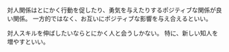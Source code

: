 対人関係はとにかく行動を促したり、勇気を与えたりするポジティブな関係が良い関係。
一方的ではなく、お互いにポジティブな影響を与え合えるといい。

対人スキルを伸ばしたいならとにかく人と会うしかない。
特に、新しい知人を増やすといい。
